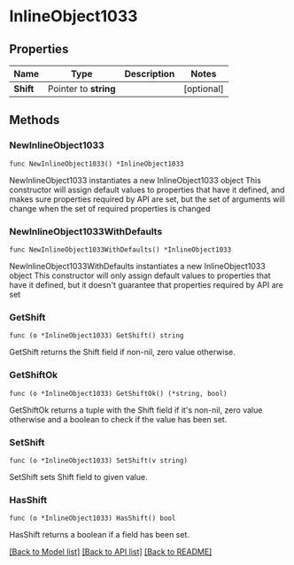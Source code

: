 # InlineObject1033

## Properties

Name | Type | Description | Notes
------------ | ------------- | ------------- | -------------
**Shift** | Pointer to **string** |  | [optional] 

## Methods

### NewInlineObject1033

`func NewInlineObject1033() *InlineObject1033`

NewInlineObject1033 instantiates a new InlineObject1033 object
This constructor will assign default values to properties that have it defined,
and makes sure properties required by API are set, but the set of arguments
will change when the set of required properties is changed

### NewInlineObject1033WithDefaults

`func NewInlineObject1033WithDefaults() *InlineObject1033`

NewInlineObject1033WithDefaults instantiates a new InlineObject1033 object
This constructor will only assign default values to properties that have it defined,
but it doesn't guarantee that properties required by API are set

### GetShift

`func (o *InlineObject1033) GetShift() string`

GetShift returns the Shift field if non-nil, zero value otherwise.

### GetShiftOk

`func (o *InlineObject1033) GetShiftOk() (*string, bool)`

GetShiftOk returns a tuple with the Shift field if it's non-nil, zero value otherwise
and a boolean to check if the value has been set.

### SetShift

`func (o *InlineObject1033) SetShift(v string)`

SetShift sets Shift field to given value.

### HasShift

`func (o *InlineObject1033) HasShift() bool`

HasShift returns a boolean if a field has been set.


[[Back to Model list]](../README.md#documentation-for-models) [[Back to API list]](../README.md#documentation-for-api-endpoints) [[Back to README]](../README.md)


